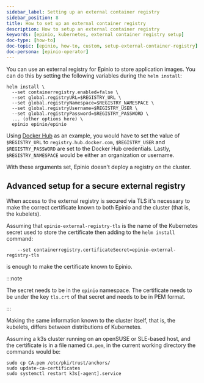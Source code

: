 ```yaml
---
sidebar_label: Setting up an external container registry
sidebar_position: 8
title: How to set up an external container registry
description: How to setup an external container registry
keywords: [epinio, kubernetes, external container registry setup]
doc-type: [how-to]
doc-topic: [epinio, how-to, custom, setup-external-container-registry]
doc-persona: [epinio-operator]
---
```


<head>
  <link rel="canonical" href="https://docs.epinio.io/howtos/customization/setup_external_registry"/>
</head>

You can use an external registry for Epinio to store application images.
You can do this by setting the following variables during the `helm install`:

```console
helm install \
  --set containerregistry.enabled=false \
  --set global.registryURL=$REGISTRY_URL \
  --set global.registryNamespace=$REGISTRY_NAMESPACE \
  --set global.registryUsername=$REGISTRY_USER \
  --set global.registryPassword=$REGISTRY_PASSWORD \
  ... (other options here) \
  epinio epinio/epinio
```

Using [Docker Hub](https://hub.docker.com/) as an example, you would have to set
the value of `$REGISTRY_URL` to `registry.hub.docker.com`, `$REGISTRY_USER` and
`$REGISTRY_PASSWORD` are set to the Docker Hub credentials.
Lastly, `$REGISTRY_NAMESPACE`
would be either an organization or username.

With these arguments set, Epinio doesn't deploy a registry on the cluster.

## Advanced setup for a secure external registry

When access to the external registry is secured via TLS it's necessary to make the correct certificate known to both Epinio and the cluster (that is, the kubelets).

Assuming that `epinio-external-registry-tls` is the name of the Kubernetes secret used to store the certificate then adding to the `helm install` command:

```console
    --set containerregistry.certificateSecret=epinio-external-registry-tls
```

is enough to make the certificate known to Epinio.

:::note

The secret needs to be in the `epinio` namespace.
The certificate needs to be under the key `tls.crt` of that secret
and needs to be in PEM format.

:::

Making the same information known to the cluster itself, that is, the kubelets, differs between distributions of Kubernetes.

Assuming a k3s cluster running on an openSUSE or SLE-based host, and the certificate is in a file named `CA.pem`, in the current working directory the commands would be:

```console
sudo cp CA.pem /etc/pki/trust/anchors/
sudo update-ca-certificates
sudo systemctl restart k3s[-agent].service
```
